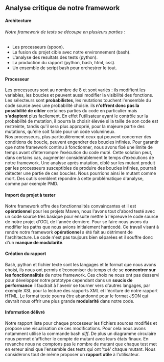 ## Analyse critique de notre framework

#### Architecture
###### Notre framework de tests se découpe en plusieurs parties : 
* Les processeurs (spoon).
* La fusion du projet cible avec notre environnement (bash).
* L'analyse des resultats des tests (python).
* La production du rapport (python, bash, html, css).
* Un ensemble de script bash pour orchestrer le tout.


#### Processeur
Les processeurs sont au nombre de 8 et sont variés : ils modifient les variables, les boucles et peuvent aussi modifier la visibilité des fonctions. Les sélecteurs sont **probabilistes**, les mutations touchent l'ensemble du code source avec une probabilité choisie. ils **n'offrent donc pas la possibilité de cibler** certaines parties du code en particulier mais **s'adaptent** plus facilement. En effet l'utilisateur ayant le contrôle sur la probabilité de mutation, il pourra la choisir élevée si la taille de son code est restreinte, tandis qu'il sera plus approprié, pour la majeure partie des mutations, qu'elle soit faible pour un code volumineux.<br/> Nos processeurs, plus particulièrement ceux qui peuvent concerner des conditions de boucle, peuvent engendrer des boucles infinies. Pour garantir que notre framework continu à fonctionner, nous avons fixé une limite de temps avant d’interrompre l’exécution du code muté. Cette solution peut, dans certains cas, augmenter considérablement le temps d’exécutions de notre framework. Une analyse après mutation, ciblé sur les mutant produit par les processeurs susceptibles de produire des boucles infinies, pourrait détecter une partie de ces boucles. Nous pourrions ainsi le mutant comme mort. Des outils semblent répondre à cette problématique d'analyse, comme par exemple PMD.

#### Import du projet à tester
Notre framework offre des fonctionnalités convaincantes et il est **opérationnel** pour les projets Maven, nous l'avons tout d'abord testé avec un code source très basique pour ensuite mettre à l'épreuve le code source de notre projet d'OGL de l'année dernière. Pour se faire nous avons du modifier les paths que nous avions initialement hardcodé. Ce travail visant à rendre notre framework **opérationnel** a été fait au détriment de l'architecture. Le code n'est pas toujours bien séparées et il souffre donc d'un **manque de modularité**.

#### Création du rapport
Bash, python et fichier texte sont les langages et le format que nous avons choisi, ils nous ont permis d’économiser du temps et de se **concentrer sur les fonctionnalités** de notre framework. Ces choix ne nous ont pas desservi pour développer notre prototype cependant dans un **soucis de performance** il faudrait à l'avenir se tourner vers d'autres langages, par exemple XSL pour la lecture des rapports XML et l'écriture de notre rapport HTML. Le format texte pourra être abandonné pour le format JSON qui devrait nous offrir une plus grande **modularité** dans notre code.

#### Information délivré
Notre rapport liste pour chaque processeur les fichiers sources modifiés et propose une visualisation de ces modifications. Pour cela nous avons notamment utilisé la commande bash *diff*. De plus un diagramme circulaire nous permet d'afficher le compte de mutant avec leurs états finaux. En revanche nous ne comptons pas le nombre de mutant que chaque test met en erreur ainsi que l'ensemble des tests qui ont 'tué' chaque mutant. Nous considérons tout de même proposer un **rapport utile** à l'utilisateur.